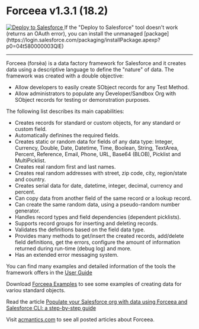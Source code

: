 # Forceea v1.3.1 (18.2) #
<a href="https://githubsfdeploy.herokuapp.com">
  <img alt="Deploy to Salesforce"
       src="https://raw.githubusercontent.com/afawcett/githubsfdeploy/master/deploy.png">
</a>
If the "Deploy to Salesforce" tool doesn't work (returns an OAuth error), you can install the unmanaged [package](https://login.salesforce.com/packaging/installPackage.apexp?p0=04t580000003QlE)
<hr/>
Forceea (forsèa) is a data factory framework for Salesforce and it creates data using a descriptive language to define the "nature" of  data. The framework was created with a double objective:

* Allow developers to easily create SObject records for any Test Method.
* Allow administrators to populate any Developer/Sandbox Org with SObject records for testing or demonstration purposes.

The following list describes its main capabilities:
*	Creates records for standard or custom objects, for any standard or custom field.
*	Automatically definines the required fields.
*	Creates static or random data for fields of any data type: Integer, Currency, Double, Date, Datetime, Time, Boolean, String, TextArea, Percent, Reference, Email, Phone, URL, Base64 (BLOB), Picklist and MultiPicklist.
* Creates real random first and last names.
* Creates real random addresses with street, zip code, city, region/state and country.
* Creates serial data for date, datetime, integer, decimal, currency and percent.
* Can copy data from another field of the same record or a lookup record.
* Can create the same random data, using a pseudo-random number generator.
*	Handles record types and field dependencies (dependent picklists).
*	Supports record groups for inserting and deleting records.
*	Validates the definitions based on the field data type.
* Provides many methods to get/insert the created records, add/delete field definitions, get the errors, configure the amount of information returned during run-time (debug log) and more.
*	Has an extended error messaging system.

You can find many examples and detailed information of the tools the framework offers in the [User Guide](http://bit.ly/Forceea131_UserGuide) 

Download [Forceea Examples](http://bit.ly/Forceea131_Examples) to see some examples of creating data for variou standard objects.

Read the article [Populate your Salesforce org with data using Forceea and Salesforce CLI: a step-by-step guide](https://acmantics.com/2018/10/23/populate-your-salesforce-org-with-data-using-forceea-and-salesforce-cli)

Visit [acmantics.com](https://acmantics.com/forceea) to see all posted articles about Forceea.
